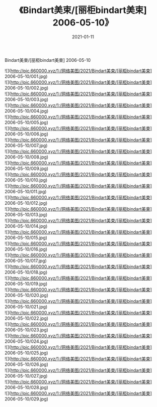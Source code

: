 ﻿---
layout: post
title:  《Bindart美束/[丽柜bindart美束] 2006-05-10》
date:   2021-01-11
img: http://pic.660000.xyz/1:/网络美图/2021/Bindart美束/[丽柜bindart美束] 2006-05-10/000.jpg
categories: [美女, 清纯, 唯美]
---

Bindart美束/[丽柜bindart美束] 2006-05-10

 ![](http://pic.660000.xyz/1:/网络美图/2021/Bindart美束/[丽柜bindart美束] 2006-05-10/001.jpg) <br>![](http://pic.660000.xyz/1:/网络美图/2021/Bindart美束/[丽柜bindart美束] 2006-05-10/002.jpg) <br>![](http://pic.660000.xyz/1:/网络美图/2021/Bindart美束/[丽柜bindart美束] 2006-05-10/003.jpg) <br>![](http://pic.660000.xyz/1:/网络美图/2021/Bindart美束/[丽柜bindart美束] 2006-05-10/004.jpg) <br>![](http://pic.660000.xyz/1:/网络美图/2021/Bindart美束/[丽柜bindart美束] 2006-05-10/005.jpg) <br>![](http://pic.660000.xyz/1:/网络美图/2021/Bindart美束/[丽柜bindart美束] 2006-05-10/006.jpg) <br>![](http://pic.660000.xyz/1:/网络美图/2021/Bindart美束/[丽柜bindart美束] 2006-05-10/007.jpg) <br>![](http://pic.660000.xyz/1:/网络美图/2021/Bindart美束/[丽柜bindart美束] 2006-05-10/008.jpg) <br>![](http://pic.660000.xyz/1:/网络美图/2021/Bindart美束/[丽柜bindart美束] 2006-05-10/009.jpg) <br>![](http://pic.660000.xyz/1:/网络美图/2021/Bindart美束/[丽柜bindart美束] 2006-05-10/010.jpg) <br>![](http://pic.660000.xyz/1:/网络美图/2021/Bindart美束/[丽柜bindart美束] 2006-05-10/011.jpg) <br>![](http://pic.660000.xyz/1:/网络美图/2021/Bindart美束/[丽柜bindart美束] 2006-05-10/012.jpg) <br>![](http://pic.660000.xyz/1:/网络美图/2021/Bindart美束/[丽柜bindart美束] 2006-05-10/013.jpg) <br>![](http://pic.660000.xyz/1:/网络美图/2021/Bindart美束/[丽柜bindart美束] 2006-05-10/014.jpg) <br>![](http://pic.660000.xyz/1:/网络美图/2021/Bindart美束/[丽柜bindart美束] 2006-05-10/015.jpg) <br>![](http://pic.660000.xyz/1:/网络美图/2021/Bindart美束/[丽柜bindart美束] 2006-05-10/016.jpg) <br>![](http://pic.660000.xyz/1:/网络美图/2021/Bindart美束/[丽柜bindart美束] 2006-05-10/017.jpg) <br>![](http://pic.660000.xyz/1:/网络美图/2021/Bindart美束/[丽柜bindart美束] 2006-05-10/018.jpg) <br>![](http://pic.660000.xyz/1:/网络美图/2021/Bindart美束/[丽柜bindart美束] 2006-05-10/019.jpg) <br>![](http://pic.660000.xyz/1:/网络美图/2021/Bindart美束/[丽柜bindart美束] 2006-05-10/020.jpg) <br>![](http://pic.660000.xyz/1:/网络美图/2021/Bindart美束/[丽柜bindart美束] 2006-05-10/021.jpg) <br>![](http://pic.660000.xyz/1:/网络美图/2021/Bindart美束/[丽柜bindart美束] 2006-05-10/022.jpg) <br>![](http://pic.660000.xyz/1:/网络美图/2021/Bindart美束/[丽柜bindart美束] 2006-05-10/023.jpg) <br>![](http://pic.660000.xyz/1:/网络美图/2021/Bindart美束/[丽柜bindart美束] 2006-05-10/024.jpg) <br>![](http://pic.660000.xyz/1:/网络美图/2021/Bindart美束/[丽柜bindart美束] 2006-05-10/025.jpg) <br>![](http://pic.660000.xyz/1:/网络美图/2021/Bindart美束/[丽柜bindart美束] 2006-05-10/026.jpg) <br>![](http://pic.660000.xyz/1:/网络美图/2021/Bindart美束/[丽柜bindart美束] 2006-05-10/027.jpg) <br>![](http://pic.660000.xyz/1:/网络美图/2021/Bindart美束/[丽柜bindart美束] 2006-05-10/028.jpg) <br>![](http://pic.660000.xyz/1:/网络美图/2021/Bindart美束/[丽柜bindart美束] 2006-05-10/029.jpg) <br>